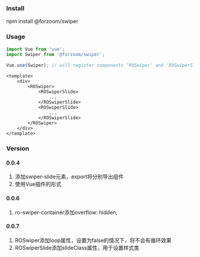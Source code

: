 ### Install

npm install @forzoom/swiper

### Usage

```javascript
import Vue from 'vue';
import Swiper from '@forzoom/swiper';

Vue.use(Swiper); // will register components 'ROSwiper' and 'ROSwiperSlide'
```

```
<template>
	<div>
		<ROSwiper>
			<ROSwiperSlide>
				...
			</ROSwiperSlide>
			<ROSwiperSlide>
				...
			</ROSwiperSlide>
		</ROSwiper>
	</div>
</template>
```

### Version

#### 0.0.4

1. 添加swiper-slide元素，export将分别导出组件
2. 使用Vue插件的形式

#### 0.0.6

1. ro-swiper-container添加overflow: hidden;

#### 0.0.7

1. ROSwiper添加loop属性，设置为false的情况下，将不会有循环效果
1. ROSwiperSlide添加slideClass属性，用于设置样式类